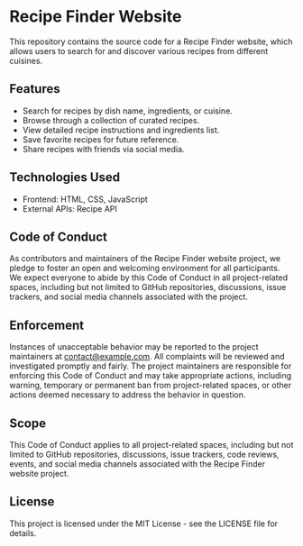# Recipe Finder Website

This repository contains the source code for a Recipe Finder website, which allows users to search for and discover various recipes from different cuisines.


## Features

- Search for recipes by dish name, ingredients, or cuisine.
- Browse through a collection of curated recipes.
- View detailed recipe instructions and ingredients list.
- Save favorite recipes for future reference.
- Share recipes with friends via social media.


## Technologies Used

- Frontend: HTML, CSS, JavaScript
- External APIs: Recipe API

## Code of Conduct

As contributors and maintainers of the Recipe Finder website project, we pledge to foster an open and welcoming environment for all participants. We expect everyone to abide by this Code of Conduct in all project-related spaces, including but not limited to GitHub repositories, discussions, issue trackers, and social media channels associated with the project.
## Enforcement

Instances of unacceptable behavior may be reported to the project maintainers at contact@example.com. All complaints will be reviewed and investigated promptly and fairly. The project maintainers are responsible for enforcing this Code of Conduct and may take appropriate actions, including warning, temporary or permanent ban from project-related spaces, or other actions deemed necessary to address the behavior in question.


## Scope

This Code of Conduct applies to all project-related spaces, including but not limited to GitHub repositories, discussions, issue trackers, code reviews, events, and social media channels associated with the Recipe Finder website project.


## License

This project is licensed under the MIT License - see the LICENSE file for details.
